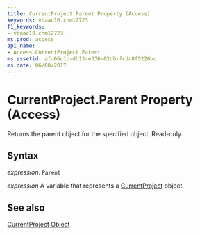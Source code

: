 ```yaml
---
title: CurrentProject.Parent Property (Access)
keywords: vbaac10.chm12723
f1_keywords:
- vbaac10.chm12723
ms.prod: access
api_name:
- Access.CurrentProject.Parent
ms.assetid: afd66c1b-db13-e336-02db-fcdc8f5226bc
ms.date: 06/08/2017
---
```



# CurrentProject.Parent Property (Access)

Returns the parent object for the specified object. Read-only.


## Syntax

 _expression_. `Parent`

 _expression_ A variable that represents a [CurrentProject](Access.CurrentProject.md) object.


## See also


[CurrentProject Object](Access.CurrentProject.md)

